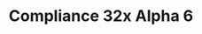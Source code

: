 ---
layout: post
title: Compliance 32x Alpha 6
permalink: /compliance32x/A6
comments: true
comments-id: 1.16.4-32x-Alpha-6
header-img: https://database.faithfulpack.net/images/website/posts/32x/A6.jpg

long_text: What's this? Another alpha? Why yes, indeed it is! This update has probably the highest added-to-changed texture ratio out of all the alphas, so please sit back and enjoy all the new textures we've added thanks to our awesome community! <br><br> <strong>DISCLAIMER:</strong> As indicated by the Alpha tag, this version is work-in-progress, and as such contains some placeholder textures. It is not the final look of the pack; many textures will have to be edited to match the general stylistic direction of the pack. <br><br> Stay tuned for future updates!

main_changelog: changelogs/compliance32

download:
  - Java - 1.16.4 (GitHub):
    - https://github.com/Faithful-Resource-Pack/Resource-Pack-32x/releases/download/alpha-6/Compliance-32x-Alpha-6.zip

---